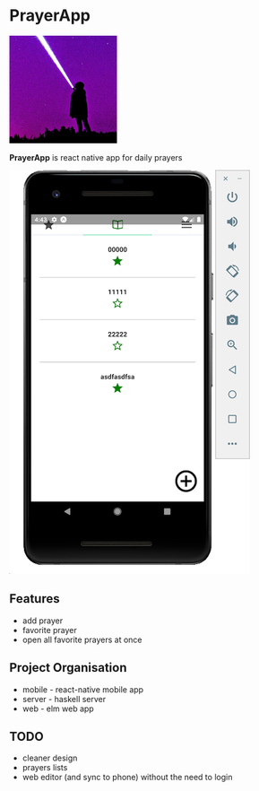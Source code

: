 # PrayerApp

![icon](mobile/assets/icon.png)

**PrayerApp** is react native app for daily prayers

<img src="screenshot.png" width="429" height="720" />

## Features
- add prayer
- favorite prayer
- open all favorite prayers at once

## Project Organisation
- mobile - react-native mobile app
- server - haskell server
- web    - elm web app

## TODO
- cleaner design
- prayers lists
- web editor (and sync to phone) without the need to login
